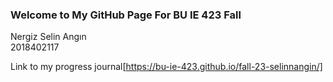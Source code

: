 ### Welcome to My GitHub Page For BU IE 423 Fall
Nergiz Selin Angın  
2018402117

Link to my progress journal[https://bu-ie-423.github.io/fall-23-selinnangin/]

